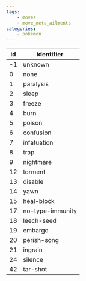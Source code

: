 ```yaml
---
tags:
    - moves
    - move_meta_ailments
categories:
    - pokemon
---
```


| id |    identifier    |
|----|------------------|
| -1 | unknown          |
| 0  | none             |
| 1  | paralysis        |
| 2  | sleep            |
| 3  | freeze           |
| 4  | burn             |
| 5  | poison           |
| 6  | confusion        |
| 7  | infatuation      |
| 8  | trap             |
| 9  | nightmare        |
| 12 | torment          |
| 13 | disable          |
| 14 | yawn             |
| 15 | heal-block       |
| 17 | no-type-immunity |
| 18 | leech-seed       |
| 19 | embargo          |
| 20 | perish-song      |
| 21 | ingrain          |
| 24 | silence          |
| 42 | tar-shot         |
